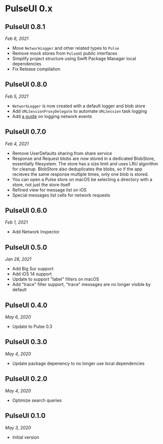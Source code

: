 # PulseUI 0.x

## PulseUI 0.8.1

*Feb 6, 2021*

- Move `NetworkLogger` and other related types to `Pulse`
- Remove mock stores from `PulseUI` public interfaces
- Simplify project structure using Swift Package Manager local dependencies
- Fix Release compilation


## PulseUI 0.8.0

*Feb 5, 2021*

- `NetworkLogger` is now created with a default logger and blob store
- Add `URLSessionProxyDelegate` to automate `URLSession` task logging
- Add [a guide](https://github.com/kean/PulseUI/blob/0.8.0/Docs/Logging.md) on logging network events

## PulseUI 0.7.0

*Feb 4, 2021*

- Remove UserDefaults sharing from share service
- Response and Request blobs are now stored in a dedicated BlobStore, essentially filesystem. The store has a size limit and uses LRU algorithm for cleanup. BlobStore also deduplicates the blobs, so if the app recieves the same response multiple times, only one blob is stored.
- You can open a Pulse store on macOS be selecting a directory with a store, not just the store itself
- Refined view for message list on iOS
- Special messages list cells for network requests

## PulseUI 0.6.0

*Feb 1, 2021*

- Add Network Inspector

## PulseUI 0.5.0

*Jan 28, 2021*

- Add Big Sur support
- Add iOS 14 support
- Update to support "label" filters on macOS
- Add "trace" filter support, "trace" messages are no longer visible by default

## PulseUI 0.4.0

*May 6, 2020*

- Update to Pulse 0.3

## PulseUI 0.3.0

*May 4, 2020*

- Update package depenency to no longer use local dependencies

## PulseUI 0.2.0

*May 4, 2020*

- Optimize search queries

## PulseUI 0.1.0

*May 3, 2020*

- Initial version
